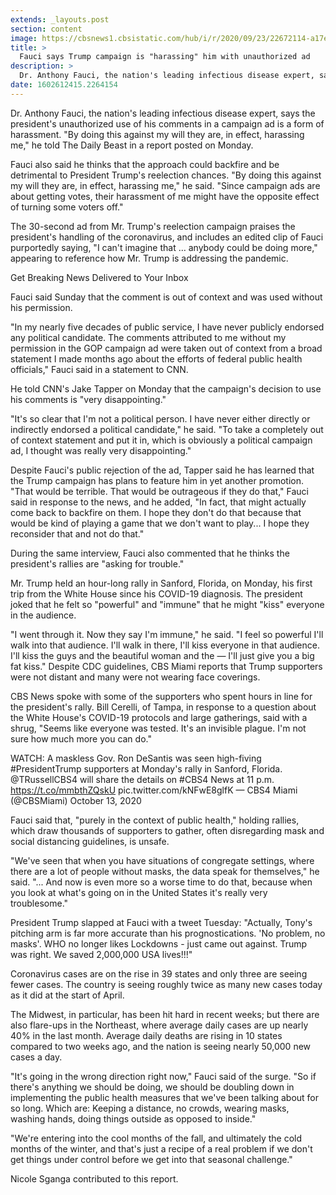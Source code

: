 ```yaml
--- 
extends: _layouts.post 
section: content 
image: https://cbsnews1.cbsistatic.com/hub/i/r/2020/09/23/22672114-a17e-4b9b-97c7-b6dec43c49cb/thumbnail/1200x630g3/ee8ca2dd920135c2008af4d00ba0fe02/gettyimages-1228668487.jpg 
title: > 
  Fauci says Trump campaign is "harassing" him with unauthorized ad 
description: > 
  Dr. Anthony Fauci, the nation's leading infectious disease expert, says the president's unauthorized use of his comments in a campaign ad is a form of harassment."To take a completely out of context statement and put it in, which is obviously a political campaign ad, I thought was really very disappointing."Despite Fauci's public rejection of the ad, Tapper said he has learned that the Trump campaign has plans to feature him in yet another promotion.Despite CDC guidelines, CBS Miami reports that Trump supporters were not distant and many were not wearing face coverings.President Trump slapped at Fauci with a tweet Tuesday: "Actually, Tony's pitching arm is far more accurate than his prognostications. 
date: 1602612415.2264154 
--- 
```

Dr. Anthony Fauci, the nation's leading infectious disease expert, says the president's unauthorized use of his comments in a campaign ad is a form of harassment. "By doing this against my will they are, in effect, harassing me," he told The Daily Beast in a report posted on Monday.

Fauci also said he thinks that the approach could backfire and be detrimental to President Trump's reelection chances. "By doing this against my will they are, in effect, harassing me," he said. "Since campaign ads are about getting votes, their harassment of me might have the opposite effect of turning some voters off."

The 30-second ad from Mr. Trump's reelection campaign praises the president's handling of the coronavirus, and includes an edited clip of Fauci purportedly saying, "I can't imagine that … anybody could be doing more," appearing to reference how Mr. Trump is addressing the pandemic.

Get Breaking News Delivered to Your Inbox

Fauci said Sunday that the comment is out of context and was used without his permission.

"In my nearly five decades of public service, I have never publicly endorsed any political candidate. The comments attributed to me without my permission in the GOP campaign ad were taken out of context from a broad statement I made months ago about the efforts of federal public health officials," Fauci said in a statement to CNN.

He told CNN's Jake Tapper on Monday that the campaign's decision to use his comments is "very disappointing."

"It's so clear that I'm not a political person. I have never either directly or indirectly endorsed a political candidate," he said. "To take a completely out of context statement and put it in, which is obviously a political campaign ad, I thought was really very disappointing."

Despite Fauci's public rejection of the ad, Tapper said he has learned that the Trump campaign has plans to feature him in yet another promotion. "That would be terrible. That would be outrageous if they do that," Fauci said in response to the news, and he added, "In fact, that might actually come back to backfire on them. I hope they don't do that because that would be kind of playing a game that we don't want to play... I hope they reconsider that and not do that."

During the same interview, Fauci also commented that he thinks the president's rallies are "asking for trouble."

Mr. Trump held an hour-long rally in Sanford, Florida, on Monday, his first trip from the White House since his COVID-19 diagnosis. The president joked that he felt so "powerful" and "immune" that he might "kiss" everyone in the audience.

"I went through it. Now they say I'm immune," he said. "I feel so powerful I'll walk into that audience. I'll walk in there, I'll kiss everyone in that audience. I'll kiss the guys and the beautiful woman and the — I'll just give you a big fat kiss." Despite CDC guidelines, CBS Miami reports that Trump supporters were not distant and many were not wearing face coverings.

CBS News spoke with some of the supporters who spent hours in line for the president's rally. Bill Cerelli, of Tampa, in response to a question about the White House's COVID-19 protocols and large gatherings, said with a shrug, "Seems like everyone was tested. It's an invisible plague. I'm not sure how much more you can do."

WATCH: A maskless Gov. Ron DeSantis was seen high-fiving #PresidentTrump supporters at Monday's rally in Sanford, Florida. @TRussellCBS4 will share the details on #CBS4 News at 11 p.m. https://t.co/mmbthZQskU pic.twitter.com/kNFwE8glfK — CBS4 Miami (@CBSMiami) October 13, 2020

Fauci said that, "purely in the context of public health," holding rallies, which draw thousands of supporters to gather, often disregarding mask and social distancing guidelines, is unsafe.

"We've seen that when you have situations of congregate settings, where there are a lot of people without masks, the data speak for themselves," he said. "... And now is even more so a worse time to do that, because when you look at what's going on in the United States it's really very troublesome."

President Trump slapped at Fauci with a tweet Tuesday: "Actually, Tony's pitching arm is far more accurate than his prognostications. 'No problem, no masks'. WHO no longer likes Lockdowns - just came out against. Trump was right. We saved 2,000,000 USA lives!!!"

Coronavirus cases are on the rise in 39 states and only three are seeing fewer cases. The country is seeing roughly twice as many new cases today as it did at the start of April.

The Midwest, in particular, has been hit hard in recent weeks; but there are also flare-ups in the Northeast, where average daily cases are up nearly 40% in the last month. Average daily deaths are rising in 10 states compared to two weeks ago, and the nation is seeing nearly 50,000 new cases a day.

"It's going in the wrong direction right now," Fauci said of the surge. "So if there's anything we should be doing, we should be doubling down in implementing the public health measures that we've been talking about for so long. Which are: Keeping a distance, no crowds, wearing masks, washing hands, doing things outside as opposed to inside."

"We're entering into the cool months of the fall, and ultimately the cold months of the winter, and that's just a recipe of a real problem if we don't get things under control before we get into that seasonal challenge."

Nicole Sganga contributed to this report.